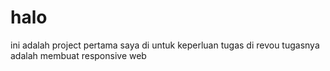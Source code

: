 # halo
ini adalah project pertama saya di untuk keperluan tugas di revou
tugasnya adalah membuat responsive web
